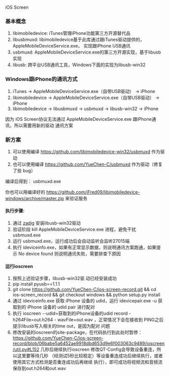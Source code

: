 iOS Screen
### 基本概念
1. libimobiledevice: iTunes管理iPhone功能第三⽅开源替代品
2. libusbmuxd: libimobiledevice基于此库通过跟iTunes驱动提供的，AppleMobileDeviceService.exe，
实现跟iPhone USB通讯
3. usbmuxd: AppleMobileDeviceService.exe的第三⽅开源实现，基于libusb实现
4. libusb: 跨平台USB通讯⼯具，Windows下⾯的实现为libusb-win32
### Windows跟iPhone的通讯⽅式
1. iTunes -> AppleMobileDeviceService.exe（⾃带USB驱动） -> iPhone
2. libimobiledevice -> AppleMobileDeviceService.exe（⾃带USB驱动） -> iPhone
3. libimobiledevice -> libusbmuxd -> usbmuxd -> libusb-win32 -> iPhone


因为 iOS Screen协议⽆法通过 AppleMobileDeviceService.exe 跟iPhone通讯，所以需要用新的驱动
通讯⽅案
### 新方案
1. 可以使用编译 https://github.com/libimobiledevice-win32/usbmuxd 作为驱动
2. 也可以使用编译 https://github.com/YueChen-C/usbmuxd 作为驱动（修复了些 bug）

编译后得到：
usbmuxd.exe

你也可以用编译好的 https://github.com/iFred09/libimobiledevice-windows/archive/master.zip 来验证服务

#### 执行步骤:
1. 通过 [zadig](https://zadig.akeo.ie/) 安装libusb-win32驱动
2. 验证阶段 kill  AppleMobileDeviceService.exe 进程，避免⼲扰 usbmuxd.exe
3. 运⾏ usbmuxd.exe，运⾏成功后会⾃动监听会监听27015端
4. 执⾏ ideviceinfo.exe，如果有正常显示数据，则说明通讯⽅案跑通，如果提示 No device found
则说明通讯失败，需要排查下原因

#### 运⾏ioscreen
1. 按照上述验证步骤，libusb-win32驱 动已经安装成功
2. pip install pyusb==1.1.1
3. git clone https://github.com/YueChen-C/ios-screen-record.git && cd ios-screen_record && git checkout windows && python setup.py install
4. 通过 ideviceinfo.exe 获取 iPhone 设备的 udid，运⾏ idevicepair.exe -u 获取到的 iPhone 设备的 udid
pair 进⾏配对
5. 执⾏ ioscreen --udid=获取到的iPhone设备的udid record -h264File=out.h264 -
wavFile=out.wav ，正常情况下会在接收到 PING之后提示libusb写⼊相关的time out，是因为配对
问题
6. 修改安装的ioscreen的site-package，在代码执⾏到此处时暂停：https://github.com/YueChen-C/ios-screen-record/blob/06babe5a6452ae9918dbd653d9e6f003063c9489/ioscreen/util.py#L152
⼏秒后继续执⾏ioscreen 修改QT-Config会导致设备重连，所以这⾥要等待⼏秒
（经测试5秒⽐较稳定）等设备重连成功后继续执⾏，或者使⽤其它⽅式检测是否重连成功后再继续
执⾏），即可成功将视频流和⾳频流保存到out.h264和out.wav